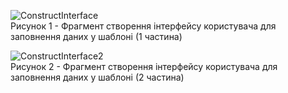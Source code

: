 ![ConstructInterface](https://github.com/oleksandrblazhko/ai-212-majorova/assets/90724127/09f6d7b4-6e97-4606-9e93-26cc9123d6b0)
<br> Рисунок 1 - Фрагмент створення інтерфейсу користувача для заповнення даних у шаблоні (1 частина)<br>

![ConstructInterface2](https://github.com/oleksandrblazhko/ai-212-majorova/assets/90724127/f5797cc1-8137-478c-a13a-17bba43ac0cd)
<br> Рисунок 2 - Фрагмент створення інтерфейсу користувача для заповнення даних у шаблоні (2 частина)<br>
